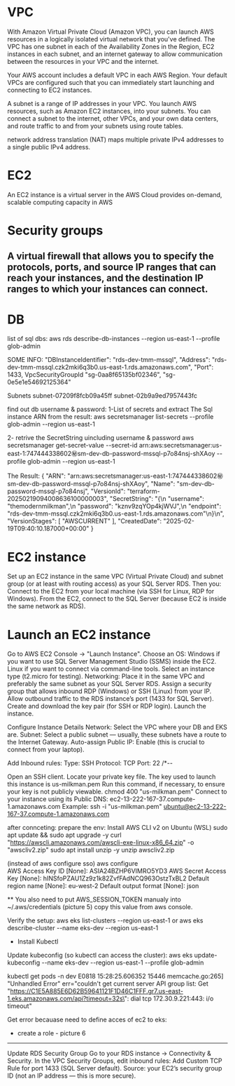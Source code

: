# VPC
With Amazon Virtual Private Cloud (Amazon VPC), you can launch AWS resources in a logically isolated virtual network that you've defined.
The VPC has one subnet in each of the Availability Zones in the Region, EC2 instances in each subnet, and an internet gateway to allow communication between the resources in your VPC and the internet.

Your AWS account includes a default VPC in each AWS Region. Your default VPCs are configured such that you can immediately start launching and connecting to EC2 instances.

A subnet is a range of IP addresses in your VPC. You launch AWS resources, such as Amazon EC2 instances, into your subnets. You can connect a subnet to the internet, other VPCs, and your own data centers, and route traffic to and from your subnets using route tables.


network address translation (NAT) 
maps multiple private IPv4 addresses to a single public IPv4 address. 


# EC2
An EC2 instance is a virtual server in the AWS Cloud
provides on-demand, scalable computing capacity in AWS


# Security groups
A virtual firewall that allows you to specify the protocols, ports, and source IP ranges that can reach your instances, and the destination IP ranges to which your instances can connect.
---------

# DB
list of sql dbs:
aws rds describe-db-instances --region us-east-1 --profile glob-admin

SOME INFO:
"DBInstanceIdentifier": "rds-dev-tmm-mssql",
"Address": "rds-dev-tmm-mssql.czk2mki6q3b0.us-east-1.rds.amazonaws.com",
"Port": 1433,
VpcSecurityGroupId
"sg-0aa8f65135bf02346",
"sg-0e5e1e54692125364"

Subnets
subnet-07209f8fcb09a45ff
subnet-02b9a9ed7957443fc

find out db username & password:
1-List of secrets and  extract The Sql instance ARN from the result:
aws secretsmanager list-secrets --profile glob-admin  --region us-east-1

2- retrive the SecretString uincluding  username & password
aws secretsmanager get-secret-value --secret-id arn:aws:secretsmanager:us-east-1:747444338602:secret:sm-dev-db-password-mssql-p7o84nsj-shXAoy --profile glob-admin  --region us-east-1

The Result:
{
    "ARN": "arn:aws:secretsmanager:us-east-1:747444338602:secret:sm-dev-db-password-mssql-p7o84nsj-shXAoy",
    "Name": "sm-dev-db-password-mssql-p7o84nsj",
    "VersionId": "terraform-20250219094008636100000003",
    "SecretString": "{\n  \"username\": \"themodernmilkman\",\n  \"password\": \"kznv9zqYOp4kjWVJ\",\n  \"endpoint\": \"rds-dev-tmm-mssql.czk2mki6q3b0.us-east-1.rds.amazonaws.com\"\n}\n",
    "VersionStages": [
        "AWSCURRENT"
    ],
    "CreatedDate": "2025-02-19T09:40:10.187000+00:00"
}


# EC2 instance
Set up an EC2 instance in the same VPC (Virtual Private Cloud) and subnet group (or at least with routing access) as your SQL Server RDS.
Then you:
Connect to the EC2 from your local machine (via SSH for Linux, RDP for Windows).
From the EC2, connect to the SQL Server (because EC2 is inside the same network as RDS).

#  Launch an EC2 instance
Go to AWS EC2 Console → "Launch Instance".
Choose an OS:
Windows if you want to use SQL Server Management Studio (SSMS) inside the EC2.
Linux if you want to connect via command-line tools.
Select an instance type (t2.micro for testing).
Networking:
Place it in the same VPC and preferably the same subnet as your SQL Server RDS.
Assign a security group that allows inbound RDP (Windows) or SSH (Linux) from your IP.
Allow outbound traffic to the RDS instance’s port (1433 for SQL Server).
Create and download the key pair (for SSH or RDP login).
Launch the instance.

Configure Instance Details
Network: Select the VPC where your DB and EKS are.
Subnet: Select a public subnet — usually, these subnets have a route to the Internet Gateway.
Auto-assign Public IP: Enable (this is crucial to connect from your laptop).

Add Inbound rules:
Type: SSH
Protocol: TCP
Port: 22
/*--

Open an SSH client.
Locate your private key file. The key used to launch this instance is us-milkman.pem
Run this command, if necessary, to ensure your key is not publicly viewable.
chmod 400 "us-milkman.pem"
Connect to your instance using its Public DNS:
ec2-13-222-167-37.compute-1.amazonaws.com
Example:
ssh -i "us-milkman.pem" ubuntu@ec2-13-222-167-37.compute-1.amazonaws.com


after connceting: prepare the env:
Install AWS CLI v2 on Ubuntu (WSL)
sudo apt update && sudo apt upgrade -y
curl "https://awscli.amazonaws.com/awscli-exe-linux-x86_64.zip" -o "awscliv2.zip"
sudo apt install unzip -y
unzip awscliv2.zip

(instead of aws configure sso) aws configure  
AWS Access Key ID [None]: ASIA24BZHP6VIMRO5YD3
AWS Secret Access Key [None]: hINSfoPZAU1Zz9z1k82ZvfFAdNCQ963OstzTxBL2
Default region name [None]: eu-west-2
Default output format [None]: json

** You also need to put AWS_SESSION_TOKEN manualy into  ~/.aws/credentials (picture 5)
copy this value from aws console.

Verify the setup:
aws eks list-clusters --region us-east-1
or
aws eks describe-cluster --name eks-dev --region us-east-1


- Install Kubectl

Update kubeconfig (so kubectl can access the cluster):
aws eks update-kubeconfig --name eks-dev --region us-east-1 --profile glob-admin

kubectl get pods -n dev
E0818 15:28:25.606352   15446 memcache.go:265] "Unhandled Error" err="couldn't get current server API group list: Get \"https://C1E5A885E6D62B59641121F1D46C1FFF.gr7.us-east-1.eks.amazonaws.com/api?timeout=32s\": dial tcp 172.30.9.221:443: i/o timeout"

Get error becauase need to define acces of ec2 to eks:
- create a role - picture 6
----------
Update RDS Security Group
Go to your RDS instance → Connectivity & Security.
In the VPC Security Groups, edit inbound rules:
Add Custom TCP Rule for port 1433 (SQL Server default).
Source: your EC2’s security group ID (not an IP address — this is more secure).
